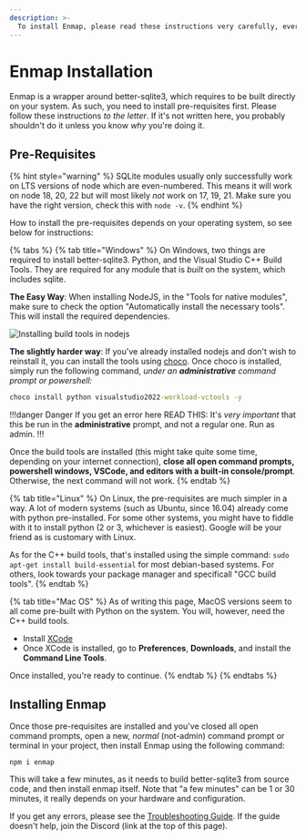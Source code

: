 ```yaml
---
description: >-
  To install Enmap, please read these instructions very carefully, every word is important!
---
```


# Enmap Installation

Enmap is a wrapper around better-sqlite3, which requires to be built directly on your system. As such, you need to install pre-requisites first. Please follow these instructions _to the letter_. If it's not written here, you probably shouldn't do it unless you know _why_ you're doing it.

## Pre-Requisites

{% hint style="warning" %}
SQLite modules usually only successfully work on LTS versions of node which are even-numbered. This means
it will work on node 18, 20, 22 but will most likely _not_ work on 17, 19, 21. Make sure you have the right version, check this with `node -v`.
{% endhint %}

How to install the pre-requisites depends on your operating system, so see below for instructions:

{% tabs %}
{% tab title="Windows" %}
On Windows, two things are required to install better-sqlite3. Python, and the Visual Studio C++ Build Tools. They are required for any module that is _built_ on the system, which includes sqlite.

**The Easy Way**: When installing NodeJS, in the "Tools for native modules", make sure to check the option "Automatically install the necessary tools". This will install the required dependencies.

![](/assets/nodejs-gyp-install.png "Installing build tools in nodejs")

**The slightly harder way**: If you've already installed nodejs and don't wish to reinstall it, you can install the tools using [choco](https://chocolatey.org/install). Once choco is installed, simply run the following command, _under an **administrative** command prompt or powershell:_

```cmd
choco install python visualstudio2022-workload-vctools -y
```

!!!danger Danger
If you get an error here READ THIS: It's _very important_ that this be run in the **administrative** prompt, and not a regular one. Run as admin.
!!!

Once the build tools are installed \(this might take quite some time, depending on your internet connection\), **close all open command prompts, powershell windows, VSCode, and editors with a built-in console/prompt**. Otherwise, the next command will not work.
{% endtab %}

{% tab title="Linux" %}
On Linux, the pre-requisites are much simpler in a way. A lot of modern systems \(such as Ubuntu, since 16.04\) already come with python pre-installed. For some other systems, you might have to fiddle with it to install python (2 or 3, whichever is easiest). Google will be your friend as is customary with Linux.

As for the C++ build tools, that's installed using the simple command: `sudo apt-get install build-essential` for most debian-based systems. For others, look towards your package manager and specificall "GCC build tools".
{% endtab %}

{% tab title="Mac OS" %}
As of writing this page, MacOS versions seem to all come pre-built with Python on the system. You will, however, need the C++ build tools.

* Install [XCode](https://developer.apple.com/xcode/download/)
* Once XCode is installed, go to **Preferences**, **Downloads**, and install the **Command Line Tools**.

Once installed, you're ready to continue.
{% endtab %}
{% endtabs %}

## Installing Enmap

Once those pre-requisites are installed and you've closed all open command prompts, open a new, _normal_ \(not-admin\) command prompt or terminal in your project, then install Enmap using the following command:

```text
npm i enmap
```

This will take a few minutes, as it needs to build better-sqlite3 from source code, and then install enmap itself.  Note that "a few minutes" can be 1 or 30 minutes, it really depends on your hardware and configuration.

If you get any errors, please see the [Troubleshooting Guide](troubleshooting-guide.md). If the guide doesn't help, join the Discord \(link at the top of this page\).
